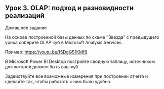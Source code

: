## Урок 3. OLAP: подход и разновидности реализаций

Домашнее задание

На основе построенной базы данных по схеме "Звезда" с предыдущего урока соберите OLAP куб в Microsoft Analysis Services.

Пример: https://youtu.be/f5DgG51KMf8

В Microsoft Power BI Desktop постройте сводную таблицу, источником для которой должен быть ваш куб.

Задействуйте все возможные измерения при построении отчета и сделайте так, чтобы работать с ним было удобно.
